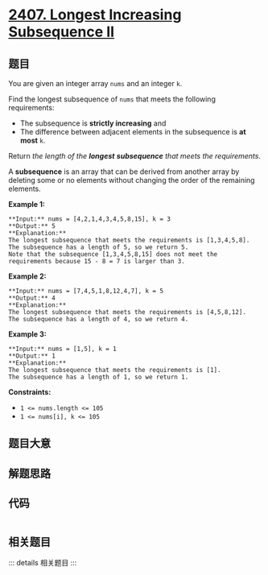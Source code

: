 # [2407. Longest Increasing Subsequence II](https://leetcode.com/problems/longest-increasing-subsequence-ii)

## 题目

You are given an integer array `nums` and an integer `k`.

Find the longest subsequence of `nums` that meets the following requirements:

  * The subsequence is **strictly increasing** and
  * The difference between adjacent elements in the subsequence is **at most** `k`.

Return _the length of the **longest** **subsequence** that meets the
requirements._

A **subsequence** is an array that can be derived from another array by
deleting some or no elements without changing the order of the remaining
elements.



**Example 1:**

    
    
    **Input:** nums = [4,2,1,4,3,4,5,8,15], k = 3
    **Output:** 5
    **Explanation:**
    The longest subsequence that meets the requirements is [1,3,4,5,8].
    The subsequence has a length of 5, so we return 5.
    Note that the subsequence [1,3,4,5,8,15] does not meet the requirements because 15 - 8 = 7 is larger than 3.
    

**Example 2:**

    
    
    **Input:** nums = [7,4,5,1,8,12,4,7], k = 5
    **Output:** 4
    **Explanation:**
    The longest subsequence that meets the requirements is [4,5,8,12].
    The subsequence has a length of 4, so we return 4.
    

**Example 3:**

    
    
    **Input:** nums = [1,5], k = 1
    **Output:** 1
    **Explanation:**
    The longest subsequence that meets the requirements is [1].
    The subsequence has a length of 1, so we return 1.
    



**Constraints:**

  * `1 <= nums.length <= 105`
  * `1 <= nums[i], k <= 105`


## 题目大意

## 解题思路

## 代码

```javascript

```

## 相关题目

::: details 相关题目
:::

